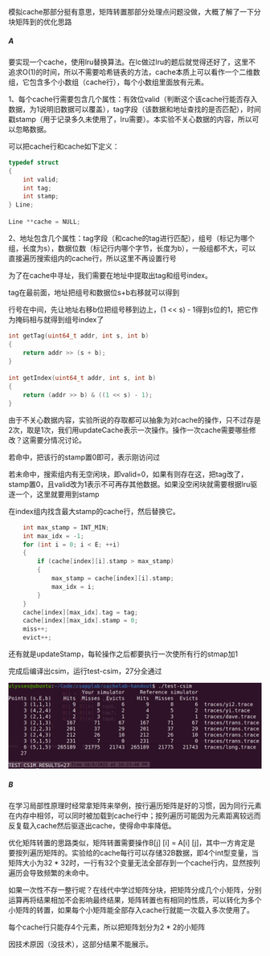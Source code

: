 模拟cache那部分挺有意思，矩阵转置那部分处理点问题没做，大概了解了一下分块矩阵到的优化思路

##### A

要实现一个cache，使用lru替换算法。在lc做过lru的题后就觉得还好了，这里不追求O(1)的时间，所以不需要哈希链表的方法，cache本质上可以看作一个二维数组，它包含多个小数组（cache行），每个小数组里面放有元素。

1、每个cache行需要包含几个属性：有效位valid（判断这个该cache行能否存入数据，为1说明旧数据可以覆盖），tag字段（该数据和地址查找的是否匹配），时间戳stamp（用于记录多久未使用了，lru需要）。本实验不关心数据的内容，所以可以忽略数据。

可以把cache行和cache如下定义：

```c++
typedef struct
{
    int valid;
    int tag;
    int stamp;
} Line;

Line **cache = NULL;
```

2、地址包含几个属性：tag字段（和cache的tag进行匹配），组号（标记为哪个组，长度为s），数据位数（标记行内哪个字节，长度为b），一般组都不大，可以直接遍历搜索组内的cache行，所以这里不再设置行号

为了在cache中寻址，我们需要在地址中提取出tag和组号index。

tag在最前面，地址把组号和数据位s+b右移就可以得到

行号在中间，先让地址右移b位把组号移到边上，(1 << s) - 1得到s位的1，把它作为掩码相与就得到组号index了

```c++
int getTag(uint64_t addr, int s, int b)
{
    return addr >> (s + b);
}

int getIndex(uint64_t addr, int s, int b)
{
    return (addr >> b) & ((1 << s) - 1);
}
```



由于不关心数据内容，实验所说的存取都可以抽象为对cache的操作，只不过存是2次，取是1次，我们用updateCache表示一次操作。操作一次cache需要哪些修改？这需要分情况讨论。

若命中，把该行的stamp置0即可，表示刚访问过

若未命中，搜索组内有无空闲块，即valid=0，如果有则存在这，把tag改了，stamp置0，且valid改为1表示不可再存其他数据。如果没空闲块就需要根据lru驱逐一个，这里就要用到stamp

在index组内找含最大stamp的cache行，然后替换它。

```c++
    int max_stamp = INT_MIN;
    int max_idx = -1;
    for (int i = 0; i < E; ++i)
    {
        if (cache[index][i].stamp > max_stamp)
        {
            max_stamp = cache[index][i].stamp;
            max_idx = i;
        }
    }
    cache[index][max_idx].tag = tag;
    cache[index][max_idx].stamp = 0;
    miss++;
    evict++;
```

还有就是updateStamp，每轮操作之后都要执行一次使所有行的stmap加1

完成后编译出csim，运行test-csim，27分全通过

![1](img/1.png)



##### B

在学习局部性原理时经常拿矩阵来举例，按行遍历矩阵是好的习惯，因为同行元素在内存中相邻，可以同时被加载到cache行中；按列遍历可能因为元素距离较远而反复载入cache然后驱逐出cache，使得命中率降低。

优化矩阵转置的思路类似，矩阵转置需要操作B[j] [i] = A[i] [j]，其中一方肯定是要按列遍历矩阵的。实验给的cache每行可以存储32B数据，即4个int型变量，当矩阵大小为32 * 32时，一行有32个变量无法全部存到一个cache行内，显然按列遍历会导致频繁的未命中。

如果一次性不存一整行呢？在线代中学过矩阵分块，把矩阵分成几个小矩阵，分别运算再将结果相加不会影响最终结果，矩阵转置也有相同的性质，可以转化为多个小矩阵的转置，如果每个小矩阵能全部存入cache行就能一次载入多次使用了。

每个cache行只能存4个元素，所以把矩阵划分为2 * 2的小矩阵

因技术原因（没技术），这部分结果不能展示。
